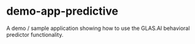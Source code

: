 # demo-app-predictive
A demo /  sample application showing how to use the GLAS.AI behavioral predictor functionality.
